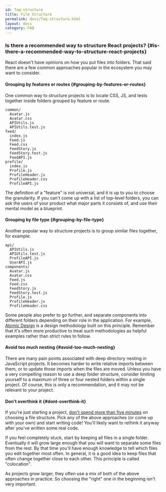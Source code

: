 ```yaml
---
id: faq-structure
title: File Structure
permalink: docs/faq-structure.html
layout: docs
category: FAQ
---
```


### Is there a recommended way to structure React projects? {#is-there-a-recommended-way-to-structure-react-projects}

React doesn't have opinions on how you put files into folders. That said there are a few common approaches popular in the ecosystem you may want to consider.

#### Grouping by features or routes {#grouping-by-features-or-routes}

One common way to structure projects is to locate CSS, JS, and tests together inside folders grouped by feature or route.

``` 
common/
  Avatar.js
  Avatar.css
  APIUtils.js
  APIUtils.test.js
feed/
  index.js
  Feed.js
  Feed.css
  FeedStory.js
  FeedStory.test.js
  FeedAPI.js
profile/
  index.js
  Profile.js
  ProfileHeader.js
  ProfileHeader.css
  ProfileAPI.js
```

The definition of a "feature" is not universal, and it is up to you to choose the granularity. If you can't come up with a list of top-level folders, you can ask the users of your product what major parts it consists of, and use their mental model as a blueprint.

#### Grouping by file type {#grouping-by-file-type}

Another popular way to structure projects is to group similar files together, for example:

``` 
api/
  APIUtils.js
  APIUtils.test.js
  ProfileAPI.js
  UserAPI.js
components/
  Avatar.js
  Avatar.css
  Feed.js
  Feed.css
  FeedStory.js
  FeedStory.test.js
  Profile.js
  ProfileHeader.js
  ProfileHeader.css
```

Some people also prefer to go further, and separate components into different folders depending on their role in the application. For example, [Atomic Design](http://bradfrost.com/blog/post/atomic-web-design/) is a design methodology built on this principle. Remember that it's often more productive to treat such methodologies as helpful examples rather than strict rules to follow.

#### Avoid too much nesting {#avoid-too-much-nesting}

There are many pain points associated with deep directory nesting in JavaScript projects. It becomes harder to write relative imports between them, or to update those imports when the files are moved. Unless you have a very compelling reason to use a deep folder structure, consider limiting yourself to a maximum of three or four nested folders within a single project. Of course, this is only a recommendation, and it may not be relevant to your project.

#### Don't overthink it {#dont-overthink-it}

If you're just starting a project, [don't spend more than five minutes](https://en.wikipedia.org/wiki/Analysis_paralysis) on choosing a file structure. Pick any of the above approaches (or come up with your own) and start writing code! You'll likely want to rethink it anyway after you've written some real code.

If you feel completely stuck, start by keeping all files in a single folder. Eventually it will grow large enough that you will want to separate some files from the rest. By that time you'll have enough knowledge to tell which files you edit together most often. In general, it is a good idea to keep files that often change together close to each other. This principle is called "colocation".

As projects grow larger, they often use a mix of both of the above approaches in practice. So choosing the "right" one in the beginning isn't very important.
